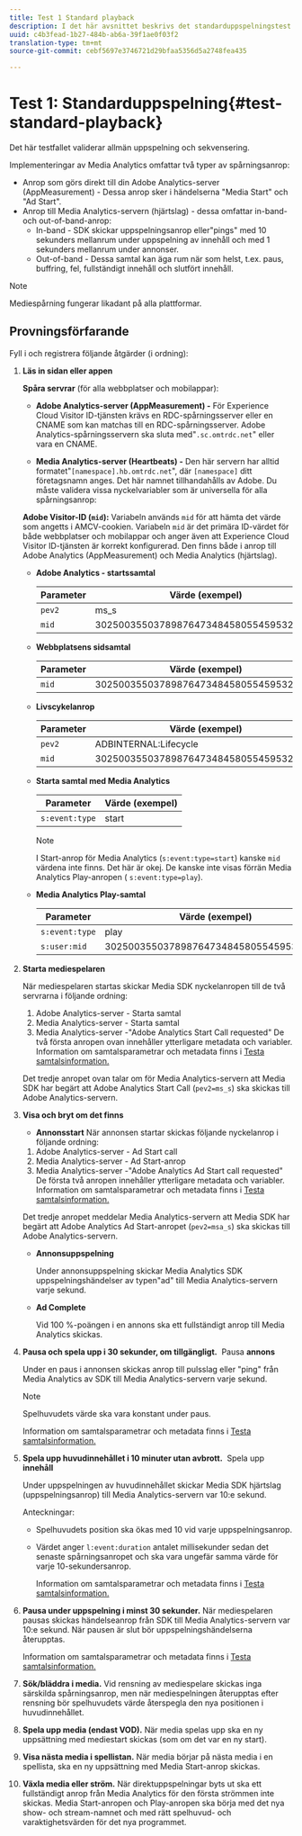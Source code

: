 ```yaml
---
title: Test 1 Standard playback
description: I det här avsnittet beskrivs det standarduppspelningstest som används vid valideringen.
uuid: c4b3fead-1b27-484b-ab6a-39f1ae0f03f2
translation-type: tm+mt
source-git-commit: cebf5697e3746721d29bfaa5356d5a2748fea435

---
```



# Test 1: Standarduppspelning{#test-standard-playback}

Det här testfallet validerar allmän uppspelning och sekvensering.

Implementeringar av Media Analytics omfattar två typer av spårningsanrop:
* Anrop som görs direkt till din Adobe Analytics-server (AppMeasurement) - Dessa anrop sker i händelserna &quot;Media Start&quot; och &quot;Ad Start&quot;.
* Anrop till Media Analytics-servern (hjärtslag) - dessa omfattar in-band- och out-of-band-anrop:
   * In-band - SDK skickar uppspelningsanrop eller&quot;pings&quot; med 10 sekunders mellanrum under uppspelning av innehåll och med 1 sekunders mellanrum under annonser.
   * Out-of-band - Dessa samtal kan äga rum när som helst, t.ex. paus, buffring, fel, fullständigt innehåll och slutfört innehåll.

>[!NOTE]
>Mediespårning fungerar likadant på alla plattformar.

## Provningsförfarande

Fyll i och registrera följande åtgärder (i ordning):

1. **Läs in sidan eller appen**

   **Spåra servrar** (för alla webbplatser och mobilappar):

   * **Adobe Analytics-server (AppMeasurement) -** För Experience Cloud Visitor ID-tjänsten krävs en RDC-spårningsserver eller en CNAME som kan matchas till en RDC-spårningsserver. Adobe Analytics-spårningsservern ska sluta med&quot;`.sc.omtrdc.net`&quot; eller vara en CNAME.

   * **Media Analytics-server (Heartbeats) -** Den här servern har alltid formatet&quot;`[namespace].hb.omtrdc.net`&quot;, där `[namespace]` ditt företagsnamn anges. Det här namnet tillhandahålls av Adobe.
   Du måste validera vissa nyckelvariabler som är universella för alla spårningsanrop:

   **Adobe Visitor-ID (`mid`):** Variabeln används `mid` för att hämta det värde som angetts i AMCV-cookien. Variabeln `mid` är det primära ID-värdet för både webbplatser och mobilappar och anger även att Experience Cloud Visitor ID-tjänsten är korrekt konfigurerad. Den finns både i anrop till Adobe Analytics (AppMeasurement) och Media Analytics (hjärtslag).

   * **Adobe Analytics - startssamtal**

      | Parameter | Värde (exempel) |
      |---|---|
      | `pev2` | ms_s |
      | `mid` | 30250035503789876473484580554595324209 |

   * **Webbplatsens sidsamtal**

      | Parameter | Värde (exempel) |
      |---|---|
      | `mid` | 30250035503789876473484580554595324209 |

   * **Livscykelanrop**

      | Parameter | Värde (exempel) |
      |---|---|
      | `pev2` | ADBINTERNAL:Lifecycle |
      | `mid` | 30250035503789876473484580554595324209 |

   * **Starta samtal med Media Analytics**

      | Parameter | Värde (exempel) |
      |---|---|
      | `s:event:type` | start |

      >[!NOTE]
      >
      >I Start-anrop för Media Analytics (`s:event:type=start`) kanske `mid` värdena inte finns. Det här är okej. De kanske inte visas förrän Media Analytics Play-anropen ( `s:event:type=play`).

   * **Media Analytics Play-samtal**

      | Parameter | Värde (exempel) |
      |---|---|
      | `s:event:type` | play |
      | `s:user:mid` | 30250035503789876473484580554595324209 |


1. **Starta mediespelaren**

   När mediespelaren startas skickar Media SDK nyckelanropen till de två servrarna i följande ordning:

   1. Adobe Analytics-server - Starta samtal
   1. Media Analytics-server - Starta samtal
   1. Media Analytics-server -&quot;Adobe Analytics Start Call requested&quot;
   De två första anropen ovan innehåller ytterligare metadata och variabler. Information om samtalsparametrar och metadata finns i [Testa samtalsinformation.](/help/sdk-implement/validation/test-call-details.md#start-the-media-player)

   Det tredje anropet ovan talar om för Media Analytics-servern att Media SDK har begärt att Adobe Analytics Start Call (`pev2=ms_s`) ska skickas till Adobe Analytics-servern.

1. **Visa och bryt om det finns**

   * **Annonsstart**
   När annonsen startar skickas följande nyckelanrop i följande ordning:

   1. Adobe Analytics-server - Ad Start call
   1. Media Analytics-server - Ad Start-anrop
   1. Media Analytics-server -&quot;Adobe Analytics Ad Start call requested&quot;
   De första två anropen innehåller ytterligare metadata och variabler. Information om samtalsparametrar och metadata finns i [Testa samtalsinformation.](/help/sdk-implement/validation/test-call-details.md#view-ad-playback)

   Det tredje anropet meddelar Media Analytics-servern att Media SDK har begärt att Adobe Analytics Ad Start-anropet (`pev2=msa_s`) ska skickas till Adobe Analytics-servern.

   * **Annonsuppspelning**

      Under annonsuppspelning skickar Media Analytics SDK uppspelningshändelser av typen&quot;ad&quot; till Media Analytics-servern varje sekund.

   * **Ad Complete**

      Vid 100 %-poängen i en annons ska ett fullständigt anrop till Media Analytics skickas.



1. **Pausa och spela upp i 30 sekunder, om tillgängligt.**  Pausa **annons**

   Under en paus i annonsen skickas anrop till pulsslag eller &quot;ping&quot; från Media Analytics av SDK till Media Analytics-servern varje sekund.

   >[!NOTE]
   >
   >Spelhuvudets värde ska vara konstant under paus.

   Information om samtalsparametrar och metadata finns i [Testa samtalsinformation.](/help/sdk-implement/validation/test-call-details.md#ma-ad-pause-call)

1. **Spela upp huvudinnehållet i 10 minuter utan avbrott.**  Spela upp **innehåll**

   Under uppspelningen av huvudinnehållet skickar Media SDK hjärtslag (uppspelningsanrop) till Media Analytics-servern var 10:e sekund.

   Anteckningar:

   * Spelhuvudets position ska ökas med 10 vid varje uppspelningsanrop.
   * Värdet anger `l:event:duration` antalet millisekunder sedan det senaste spårningsanropet och ska vara ungefär samma värde för varje 10-sekundersanrop.

      Information om samtalsparametrar och metadata finns i [Testa samtalsinformation.](/help/sdk-implement/validation/test-call-details.md#play-main-content)

1. **Pausa under uppspelning i minst 30 sekunder.** När mediespelaren pausas skickas händelseanrop från SDK till Media Analytics-servern var 10:e sekund. När pausen är slut bör uppspelningshändelserna återupptas.

   Information om samtalsparametrar och metadata finns i [Testa samtalsinformation.](/help/sdk-implement/validation/test-call-details.md#pause-main-content)

1. **Sök/bläddra i media.** Vid rensning av mediespelare skickas inga särskilda spårningsanrop, men när mediespelningen återupptas efter rensning bör spelhuvudets värde återspegla den nya positionen i huvudinnehållet.

1. **Spela upp media (endast VOD).** När media spelas upp ska en ny uppsättning med mediestart skickas (som om det var en ny start).

1. **Visa nästa media i spellistan.** När media börjar på nästa media i en spellista, ska en ny uppsättning med Media Start-anrop skickas.

1. **Växla media eller ström.** När direktuppspelningar byts ut ska ett fullständigt anrop från Media Analytics för den första strömmen inte skickas. Media Start-anropen och Play-anropen ska börja med det nya show- och stream-namnet och med rätt spelhuvud- och varaktighetsvärden för det nya programmet.
